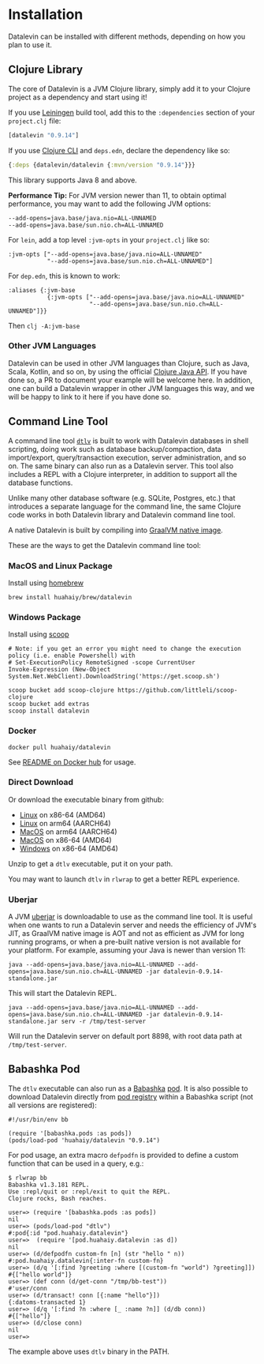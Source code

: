 # Installation

Datalevin can be installed with different methods, depending on how you plan to use it.

## Clojure Library

The core of Datalevin is a JVM Clojure library, simply add it to your Clojure
project as a dependency and start using it!

If you use [Leiningen](https://leiningen.org/) build tool, add this to the
`:dependencies` section of your `project.clj` file:

```Clojure
[datalevin "0.9.14"]
```

If you use [Clojure CLI](https://clojure.org/guides/deps_and_cli) and
`deps.edn`, declare the dependency like so:

```Clojure
{:deps {datalevin/datalevin {:mvn/version "0.9.14"}}}
```

This library supports Java 8 and above.

**Performance Tip:**  For JVM version newer than 11, to obtain optimal
performance, you may want to add the following JVM options:
```
--add-opens=java.base/java.nio=ALL-UNNAMED
--add-opens=java.base/sun.nio.ch=ALL-UNNAMED
```

For `lein`, add a top level `:jvm-opts` in your `project.clj` like so:

```
:jvm-opts ["--add-opens=java.base/java.nio=ALL-UNNAMED"
           "--add-opens=java.base/sun.nio.ch=ALL-UNNAMED"]

```

For `dep.edn`, this is known to work:

```
:aliases {:jvm-base
           {:jvm-opts ["--add-opens=java.base/java.nio=ALL-UNNAMED"
                       "--add-opens=java.base/sun.nio.ch=ALL-UNNAMED"]}}
```
Then `clj -A:jvm-base`

### Other JVM Languages

Datalevin can be used in other JVM languages than Clojure, such as Java, Scala, Kotlin,
and so on, by using the official [Clojure Java
API](http://clojure.github.io/clojure/javadoc/clojure/java/api/package-summary.html).
If you have done so, a PR to document your example will be welcome here. In
addition, one can build a Datalevin wrapper in other JVM languages this way, and
we will be happy to link to it here if you have done so.

## Command Line Tool

A command line tool
[`dtlv`](https://github.com/juji-io/datalevin/blob/master/doc/dtlv.md) is built
to work with Datalevin databases in shell scripting, doing work such as database
backup/compaction, data import/export, query/transaction execution, server
administration, and so on. The same binary can also run as a Datalevin server.
This tool also includes a REPL with a Clojure interpreter, in addition to
support all the database functions.

Unlike many other database software (e.g. SQLite, Postgres, etc.) that introduces
a separate language for the command line, the same Clojure
code works in both Datalevin library and Datalevin command line tool.

A native Datalevin is built by compiling into [GraalVM native
image](https://www.graalvm.org/reference-manual/native-image/).

These are the ways to get the Datalevin command line tool:

### MacOS and Linux Package

Install using [homebrew](https://brew.sh/)

```console
brew install huahaiy/brew/datalevin
```

### Windows Package

Install using [scoop](https://scoop.sh/)

```console
# Note: if you get an error you might need to change the execution policy (i.e. enable Powershell) with
# Set-ExecutionPolicy RemoteSigned -scope CurrentUser
Invoke-Expression (New-Object System.Net.WebClient).DownloadString('https://get.scoop.sh')

scoop bucket add scoop-clojure https://github.com/littleli/scoop-clojure
scoop bucket add extras
scoop install datalevin
```

### Docker

```console
docker pull huahaiy/datalevin
```
See [README on Docker hub](https://hub.docker.com/r/huahaiy/datalevin) for usage.

### Direct Download

Or download the executable binary from github:

* [Linux](https://github.com/juji-io/datalevin/releases/download/0.9.14/dtlv-0.9.14-ubuntu-latest-amd64.zip)
  on x86-64 (AMD64)
* [Linux](https://github.com/juji-io/datalevin/releases/download/0.9.14/dtlv-0.9.14-ubuntu-latest-aarch64.zip)
  on arm64 (AARCH64)
* [MacOS](https://github.com/juji-io/datalevin/releases/download/0.9.14/dtlv-0.9.14-macos-latest-aarch64.zip)
  on arm64 (AARCH64)
* [MacOS](https://github.com/juji-io/datalevin/releases/download/0.9.14/dtlv-0.9.14-macos-latest-amd64.zip)
  on x86-64 (AMD64)
* [Windows](https://github.com/juji-io/datalevin/releases/download/0.9.14/dtlv-0.9.14-windows-amd64.zip) on x86-64 (AMD64)

Unzip to get a `dtlv` executable, put it on your path.

You may want to launch `dtlv` in `rlwrap` to get a better REPL experience.

### Uberjar

A JVM
[uberjar](https://github.com/juji-io/datalevin/releases/download/0.9.14/datalevin-0.9.14-standalone.jar)
is downloadable to use as the command line tool. It is useful when one wants to
run a Datalevin server and needs the efficiency of JVM's JIT, as GraalVM native
image is AOT and not as efficient as JVM for long running programs, or when a
pre-built native version is not available for your platform. For example,
assuming your Java is newer than version 11:

```console
java --add-opens=java.base/java.nio=ALL-UNNAMED --add-opens=java.base/sun.nio.ch=ALL-UNNAMED -jar datalevin-0.9.14-standalone.jar
```
This will start the Datalevin REPL.

```console
java --add-opens=java.base/java.nio=ALL-UNNAMED --add-opens=java.base/sun.nio.ch=ALL-UNNAMED -jar datalevin-0.9.14-standalone.jar serv -r /tmp/test-server
```
Will run the Datalevin server on default port 8898, with root data path at
`/tmp/test-server`.

## Babashka Pod

The `dtlv` executable can also run as a
[Babashka](https://github.com/babashka/babashka)
[pod](https://github.com/babashka/pods). It is also possible to download
Datalevin directly from [pod
registry](https://github.com/babashka/pod-registry) within a Babashka script
(not all versions are registered):

```
#!/usr/bin/env bb

(require '[babashka.pods :as pods])
(pods/load-pod 'huahaiy/datalevin "0.9.14")

```

For pod usage, an extra macro `defpodfn` is provided to define a custom function
that can be used in a query, e.g.:

```console
$ rlwrap bb
Babashka v1.3.181 REPL.
Use :repl/quit or :repl/exit to quit the REPL.
Clojure rocks, Bash reaches.

user=> (require '[babashka.pods :as pods])
nil
user=> (pods/load-pod "dtlv")
#:pod{:id "pod.huahaiy.datalevin"}
user=>  (require '[pod.huahaiy.datalevin :as d])
nil
user=> (d/defpodfn custom-fn [n] (str "hello " n))
#:pod.huahaiy.datalevin{:inter-fn custom-fn}
user=> (d/q '[:find ?greeting :where [(custom-fn "world") ?greeting]])
#{["hello world"]}
user=> (def conn (d/get-conn "/tmp/bb-test"))
#'user/conn
user=> (d/transact! conn [{:name "hello"}])
{:datoms-transacted 1}
user=> (d/q '[:find ?n :where [_ :name ?n]] (d/db conn))
#{["hello"]}
user=> (d/close conn)
nil
user=>
```
The example above uses `dtlv` binary in the PATH.
